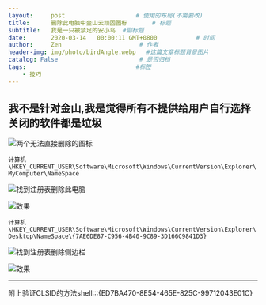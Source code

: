 ```yaml
---
layout:     post                    # 使用的布局(不需要改)
title:      删除此电脑中金山云顽固图标       # 标题
subtitle:   我是一只被禁足的安小鸟  #副标题
date:       2020-03-14   00:00:11 GMT+0800           # 时间
author:     Zen                      # 作者
header-img: img/photo/birdAngle.webp   #这篇文章标题背景图片
catalog: False                       # 是否归档
tags:                               #标签
    - 技巧
---
```


我不是针对金山,我是觉得所有不提供给用户自行选择关闭的软件都是垃圾
----

![两个无法直接删除的图标](https://github.com/zhangyiming748/zhangyiming748.github.io/blob/master/img/jinshanCloud/1.png?raw=true)

`计算机\HKEY_CURRENT_USER\Software\Microsoft\Windows\CurrentVersion\Explorer\MyComputer\NameSpace`

![找到注册表删除此电脑](https://github.com/zhangyiming748/zhangyiming748.github.io/blob/master/img/jinshanCloud/2.png?raw=true)

![效果](https://github.com/zhangyiming748/zhangyiming748.github.io/blob/master/img/jinshanCloud/3.png?raw=true)

`计算机\HKEY_CURRENT_USER\Software\Microsoft\Windows\CurrentVersion\Explorer\Desktop\NameSpace\{7AE6DE87-C956-4B40-9C89-3D166C9841D3}`

![找到注册表删除侧边栏](https://github.com/zhangyiming748/zhangyiming748.github.io/blob/master/img/jinshanCloud/4.png?raw=true)

![效果](https://github.com/zhangyiming748/zhangyiming748.github.io/blob/master/img/jinshanCloud/5.png?raw=true)

----
附上验证CLSID的方法shell:::{ED7BA470-8E54-465E-825C-99712043E01C}
